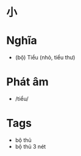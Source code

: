# 小

# Nghĩa
* (bộ) Tiểu (nhỏ, tiểu thư)

# Phát âm
* /tiểu/

# Tags
* bộ thủ
*  bộ thủ 3 nét

<script>window.HANZI_FIELD='小';</script>

